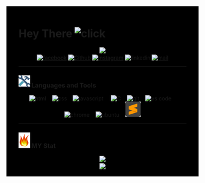 <div style ="background:black; padding:1rem 2rem">
  <h1>
  Hey There
  <img src="https://media.giphy.com/media/hvRJCLFzcasrR4ia7z/giphy.gif" alt="click" width="30px"/>
</h1>

<div id="header" align="center">

  <div id="giphy">
    <img src="https://media.giphy.com/media/M9gbBd9nbDrOTu1Mqx/giphy.gif" width="100"/>
  </div>

  <div id="badges">
    <a href="https://web.facebook.com/profile.php?id=100008176270921"><img src="https://img.shields.io/badge/Facebook-blue?logo=facebook&logoColor=white&style=for-the-badge" alt="facebook"></a>
    <a href="https://github.com/Najoro"><img src="https://img.shields.io/badge/Github-orange?logo=github&logoColor=black&style=for-the-badge"alt="Github"></a>
    <a href="https://www.instagram.com/najofanantenana/?hl=fr"><img src="https://img.shields.io/badge/Instagram-yellow?logo=Instagram&logoColor=black&style=for-the-badge" alt="instagram"></a>
    <a><img src="https://img.shields.io/badge/Linkedin-blue?logo=linkedin&logoColor=white&style=for-the-badge" alt="linkedin"></a>
    <a href="http://najofanantenana@gmail.com"><img src="https://img.shields.io/badge/E.Mail-red?logo=mail&logoColor=red&style=for-the-badge" alt="mail"></a>
<!-- <img src="https://komarev.com/ghpvc/?username=najoro&style=for-the-badge"> -->
  </div>
</div>

<hr>

<h3> <img src="./hammer-and-wrench-icon-vector-6201262.jpg " width="30"> Languages and Tools</h3>

<div id="tecno" align="center">
  <img src="https://cdn.jsdelivr.net/gh/devicons/devicon/icons/html5/html5-plain-wordmark.svg" alt="html" width="40"/>&nbsp;&nbsp;&nbsp;
  <img src="https://cdn.jsdelivr.net/gh/devicons/devicon/icons/css3/css3-original-wordmark.svg" alt="css" width="40" />&nbsp;&nbsp;&nbsp;
  <img src="https://cdn.jsdelivr.net/gh/devicons/devicon/icons/javascript/javascript-original.svg" alt="javascript" width="40"/> &nbsp;&nbsp;&nbsp;
  <img src="https://cdn.jsdelivr.net/gh/devicons/devicon/icons/c/c-original.svg"  alt="C" width="40" />&nbsp;&nbsp;&nbsp;
  <img src="https://cdn.jsdelivr.net/gh/devicons/devicon/icons/git/git-plain-wordmark.svg"alt="git" width="40"/>&nbsp;&nbsp;&nbsp;
  <img src="https://cdn.jsdelivr.net/gh/devicons/devicon/icons/vscode/vscode-original-wordmark.svg" alt="vs code" width="40" />&nbsp;&nbsp;&nbsp;
  <img src="https://cdn.jsdelivr.net/gh/devicons/devicon/icons/chrome/chrome-original.svg" alt="chrome" width="40" />&nbsp;&nbsp;&nbsp;
  <img src="https://cdn.jsdelivr.net/gh/devicons/devicon/icons/ubuntu/ubuntu-plain-wordmark.svg" alt="ubuntu" width="40" />&nbsp;&nbsp;&nbsp;
  <img src="./sublimetext-svgrepo-com.svg" width="40" alt="sublime-text">

  <!-- <img src="https://cdn.jsdelivr.net/gh/devicons/devicon/icons/linux/linux-original.svg" alt="linux" width="40"/>&nbsp;&nbsp;&nbsp; -->
</div>
<hr>

<h3> <img src="./fire.png" width="30"> MY Stat</h3>

 <div id="stat" align="center">
   <a href="https://git.io/streak-stats">
    <img src="http://github-readme-streak-stats.herokuapp.com?user=najoro&theme=dark&date_format=j%20M%5B%20Y%5D&background=000000&border=DD2727&stroke=DDCA1A&ring=DDCA1A&fire=DD375D&currStreakNum=3BBEDD&sideNums=80DDCF&currStreakLabel=4BDDCD&sideLabels=44DDCC&dates=42DDC2">
  </a> </br>
  <a href="https://github.com/anuraghazra/github-readme-stats">
    <img src="https://github-readme-stats.vercel.app/api/top-langs/?username=najoro&layout=compact&theme=dark">
  </a>
 </div>
</div>
